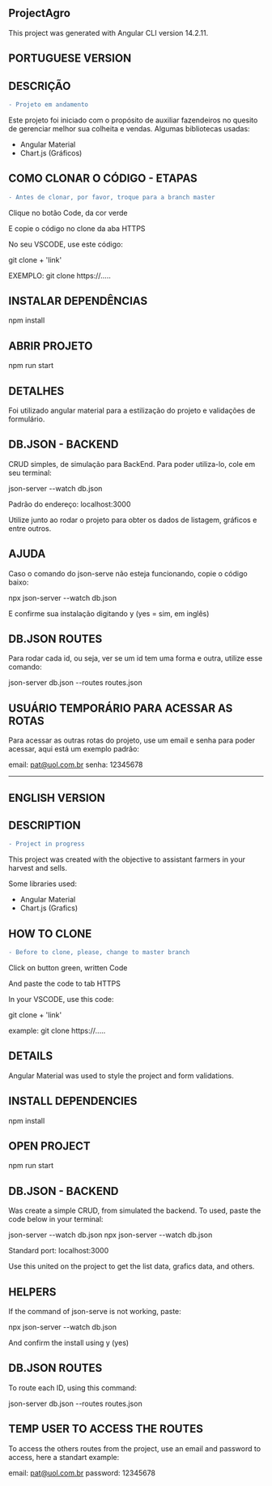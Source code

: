 ## ProjectAgro
This project was generated with Angular CLI version 14.2.11.

## PORTUGUESE VERSION
## DESCRIÇÃO
```diff
- Projeto em andamento
```

Este projeto foi iniciado com o propósito de auxiliar fazendeiros no quesito de gerenciar melhor sua colheita e vendas.
Algumas bibliotecas usadas:

- Angular Material
- Chart.js (Gráficos)


## COMO CLONAR O CÓDIGO - ETAPAS
```diff
- Antes de clonar, por favor, troque para a branch master
```

Clique no botão Code, da cor verde

E copie o código no clone da aba HTTPS

No seu VSCODE, use este código:

git clone + 'link'

EXEMPLO: git clone https://.....

## INSTALAR DEPENDÊNCIAS
npm install

## ABRIR PROJETO
npm run start

## DETALHES
Foi utilizado angular material para a estilização do projeto e validações de formulário.

## DB.JSON - BACKEND
CRUD simples, de simulação para BackEnd. Para poder utiliza-lo, cole em seu terminal:

json-server --watch db.json

Padrão do endereço: localhost:3000

Utilize junto ao rodar o projeto para obter os dados de listagem, gráficos e entre outros.

## AJUDA
Caso o comando do json-serve não esteja funcionando, copie o código baixo:

npx json-server --watch db.json

E confirme sua instalação digitando y (yes = sim, em inglês)

## DB.JSON ROUTES
Para rodar cada id, ou seja, ver se um id tem uma forma e outra, utilize esse comando:

json-server db.json --routes routes.json

## USUÁRIO TEMPORÁRIO PARA ACESSAR AS ROTAS
Para acessar as outras rotas do projeto, use um email e senha para poder acessar, aqui está um exemplo padrão:

email: pat@uol.com.br
senha: 12345678

--------------------------------------------------------------------------------------------------------------------------------------------------------------------------------------

## ENGLISH VERSION
## DESCRIPTION
```diff
- Project in progress
```

This project was created with the objective to assistant farmers in your harvest and sells.

Some libraries used:

- Angular Material
- Chart.js (Grafics)

## HOW TO CLONE
```diff
- Before to clone, please, change to master branch
```

Click on button green, written Code

And paste the code to tab HTTPS

In your VSCODE, use this code:

git clone + 'link'

example: git clone https://.....

## DETAILS
Angular Material was used to style the project and form validations.

## INSTALL DEPENDENCIES
npm install

## OPEN PROJECT
npm run start

## DB.JSON - BACKEND
Was create a simple CRUD, from simulated the backend. To used, paste the code below in your terminal:

json-server --watch db.json npx json-server --watch db.json

Standard port: localhost:3000

Use this united on the project to get the list data, grafics data, and others.

## HELPERS
If the command of json-serve is not working, paste:

npx json-server --watch db.json

And confirm the install using y (yes)

## DB.JSON ROUTES
To route each ID, using this command:

json-server db.json --routes routes.json

## TEMP USER TO ACCESS THE ROUTES
To access the others routes from the project, use an email and password to access, here a standart example:

email: pat@uol.com.br
password: 12345678
